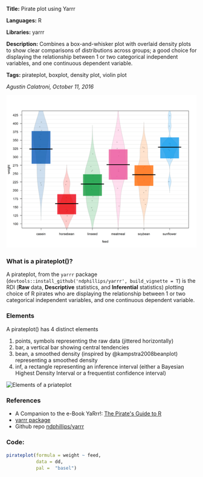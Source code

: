 **Title:** Pirate plot using Yarrr

**Languages:** R

**Libraries:** yarrr

**Description:** Combines a box-and-whisker plot with overlaid density plots to show clear comparisons of distributions across groups; a good choice for  displaying the relationship between 1 or two categorical independent variables, and one continuous dependent variable.

**Tags:** pirateplot, boxplot, density plot, violin plot

[comment]: <> (---END OF HEADER---)

*Agustin Calatroni, October 11, 2016* 
  
![](0004-pirateplot-yarrr.png)

### What is a pirateplot()?

A pirateplot, from the `yarrr` package (`devtools::install_github('ndphillips/yarrr', build_vignette = T`) is the RDI (**Raw** data, **Descriptive** statistics, and **Inferential** statistics) plotting choice of R pirates who are displaying the relationship between 1 or two categorical independent variables, and one continuous dependent variable.

### Elements
A pirateplot() has 4 distinct elements

1. points, symbols representing the raw data (jittered horizontally)
2. bar, a vertical bar showing central tendencies
3. bean, a smoothed density (inspired by @kampstra2008beanplot) representing a smoothed density
4. inf, a rectangle representing an inference interval (either a Bayesian Highest Density Interval or a frequentist confidence interval)

![Elements of a priateplot](http://nathanieldphillips.com/wp-content/uploads/2016/10/pirateplot-elements.png)

### References
- A Companion to the e-Book YaRrr!: [The Pirate's Guide to R](http://nathanieldphillips.com/thepiratesguidetor/)
- [yarrr package](https://CRAN.R-project.org/package=yarrr)
- Github repo [ndphillips/yarrr](https://github.com/ndphillips/yarrr)

### Code:
```r
pirateplot(formula = weight ~ feed,
           data = dd,
           pal =  "basel")
```
